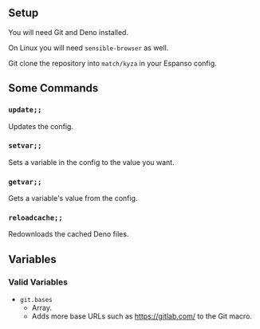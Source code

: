 ## Setup

You will need Git and Deno installed.

On Linux you will need `sensible-browser` as well.

Git clone the repository into `match/kyza` in your Espanso config.

## Some Commands

### `update;;`

Updates the config.

### `setvar;;`

Sets a variable in the config to the value you want.

### `getvar;;`

Gets a variable's value from the config.

### `reloadcache;;`

Redownloads the cached Deno files.

## Variables

### Valid Variables

- `git.bases`
  - Array.
  - Adds more base URLs such as https://gitlab.com/ to the Git macro.

